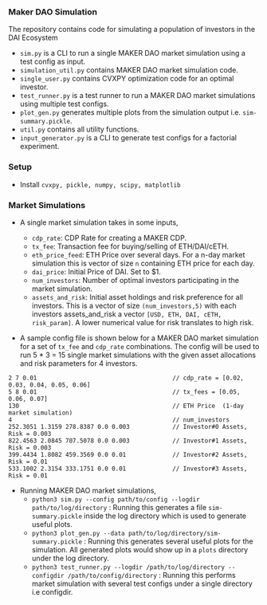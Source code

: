 ### Maker DAO Simulation
The repository contains code for simulating a population of investors in the DAI Ecosystem 

- `sim.py` is a CLI to run a single MAKER DAO market simulation using a test config as input.
- `simulation_util.py` contains MAKER DAO market simulation code.
- `single_user.py` contains CVXPY optimization code for an optimal investor.
- `test_runner.py` is a test runner to run a MAKER DAO market simulations using multiple test configs.
- `plot_gen.py` generates multiple plots from the simulation output i.e. `sim-summary.pickle`.
- `util.py` contains all utility functions.
- `input_generator.py` is a CLI to generate test configs for a factorial experiment.

### Setup
- Install `cvxpy, pickle, numpy, scipy, matplotlib`

### Market Simulations
- A single market simulation takes in some inputs,
    - `cdp_rate`: CDP Rate for creating a MAKER CDP.
    - `tx_fee`: Transaction fee for buying/selling of ETH/DAI/cETH.
    - `eth_price_feed`: ETH Price over several days. For a n-day market simulation this is vector of size `n` containing ETH price for each day. 
    - `dai_price`: Initial Price of DAI. Set to $1.
    - `num_investors`: Number of optimal investors participating in the market simulation.
    - `assets_and_risk`: Initial asset holdings and risk preference for all investors. This is a vector of size `(num_investors,5)` with each 
    investors assets_and_risk a vector `[USD, ETH, DAI, cETH, risk_param]`. A lower numerical value for risk translates to high risk.

- A sample config file is shown below for a MAKER DAO market simulation for a set of `tx_fee` and `cdp_rate` combinations. The config
will be used to run 5 * 3 = 15 single market simulations with the given asset allocations and risk parameters for 4 investors.
```editorconfig
2 7 0.01                                      // cdp_rate = [0.02, 0.03, 0.04, 0.05, 0.06]
5 8 0.01                                      // tx_fees = [0.05, 0.06, 0.07]
130                                           // ETH Price  (1-day market simulation)
4                                             // num_investors
252.3051 1.3159 278.8387 0.0 0.003            // Investor#0 Assets, Risk = 0.003
822.4563 2.0845 707.5078 0.0 0.003            // Investor#1 Assets, Risk = 0.003
399.4434 1.8082 459.3569 0.0 0.01             // Investor#2 Assets, Risk = 0.01
533.1002 2.3154 333.1751 0.0 0.01             // Investor#3 Assets, Risk = 0.01 
```

- Running MAKER DAO market simulations,
    - `python3 sim.py --config path/to/config --logdir path/to/log/directory` : Running this generates a file `sim-summary.pickle` inside the log directory
    which is used to generate useful plots.
    - `python3 plot_gen.py --data path/to/log/directory/sim-summary.pickle` : Running this generates several useful plots for the simulation. All generated plots would show up in a `plots`
    directory under the log directory.
    - `python3 test_runner.py --logdir /path/to/log/directory --configdir /path/to/config/directory` : Running this performs market simulation with several test configs under a single directory i.e configdir.

